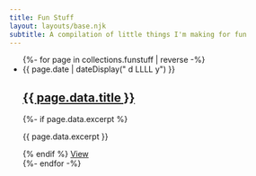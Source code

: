 ```yaml
---
title: Fun Stuff
layout: layouts/base.njk
subtitle: A compilation of little things I'm making for fun
---
```


<div class="container__blog">
  <!-- <h1>{{ title }}</h1>
  {%- if subtitle %}<p class="subtitle">{{ subtitle | safe }}</p>{% endif %} -->

<ul class="listing">
{%- for page in collections.funstuff | reverse -%}
  <li >
    <time datetime="{{ page.date }}">{{ page.date | dateDisplay(" d LLLL  y") }}</time>
    <h2 class="h3 archive__title"><a href="{{ page.url }}">{{ page.data.title }}</a></h2>
    {%- if page.data.excerpt %}<p> {{ page.data.excerpt }}</p>{% endif %}
    <a href="{{ page.url }}" aria-label="View - {{ page.data.title }}" class="archive__read-more">View</a>
  </li>
{%- endfor -%}
</ul>

</div>
